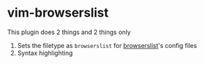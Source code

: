 # vim-browserslist

This plugin does 2 things and 2 things only

1. Sets the filetype as `browserslist` for [browserslist](https://github.com/browserslist/browserslist)'s config files
2. Syntax highlighting
